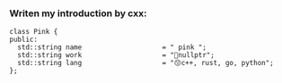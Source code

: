 ###  Writen my introduction by cxx:
```
class Pink {
public:
  std::string name                    = " pink ";
  std::string work                    = "🏦nullptr";
  std::string lang                    = "😙c++, rust, go, python";
};

```
